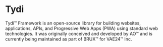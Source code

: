 # Tydi
Tydi™ Framework is an open-source library for building websites, applications, APIs, and Progressive Web Apps (PWA) using standard web technologies. It was originally conceived and developed by AO™ and is currently being maintained as part of BRUX™ for VAE24™ Inc.
